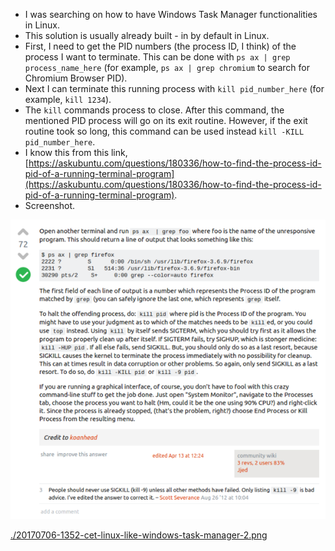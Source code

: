 * I was searching on how to have Windows Task Manager functionalities in Linux.
* This solution is usually already built - in by default in Linux.
* First, I need to get the PID numbers (the process ID, I think) of the process I want to terminate. This can be done with `ps ax | grep process_name_here` (for example, `ps ax | grep chromium` to search for Chromium Browser PID).
* Next I can terminate this running process with `kill pid_number_here` (for example, `kill 1234`).
* The `kill` commands process to close. After this command, the mentioned PID process will go on its exit routine. However, if the exit routine took so long, this command can be used instead `kill -KILL pid_number_here`.
* I know this from this link, [https://askubuntu.com/questions/180336/how-to-find-the-process-id-pid-of-a-running-terminal-program](https://askubuntu.com/questions/180336/how-to-find-the-process-id-pid-of-a-running-terminal-program).
* Screenshot.

![./20170706-1352-cet-linux-like-windows-task-manager-1.png](./20170706-1352-cet-linux-like-windows-task-manager-1.png)

[./20170706-1352-cet-linux-like-windows-task-manager-2.png](./20170706-1352-cet-linux-like-windows-task-manager-2.png)
